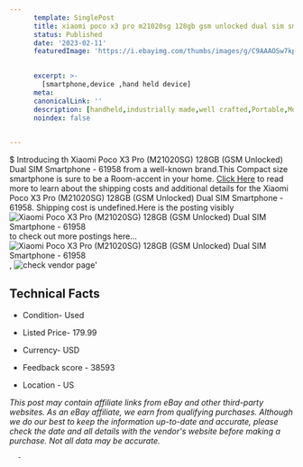 ```yaml
---
      template: SinglePost
      title: xiaomi poco x3 pro m21020sg 128gb gsm unlocked dual sim smartphone 61958
      status: Published
      date: '2023-02-11'
      featuredImage: 'https://i.ebayimg.com/thumbs/images/g/C9AAAOSw7kpj3nE3/s-l225.jpg'
       

      excerpt: >-
        [smartphone,device ,hand held device]
      meta:
      canonicalLink: ''
      description: [handheld,industrially made,well crafted,Portable,Mobile,Compact,Convenient,Lightweight,Maneuverable,Man-portable,Miniature,Carriable,Hand-held,Light,Holdable,Transportable,Mobile device,Pocket-sized,On-the-go,Wireless,Cordless,Compact size,Convenient size, smartphone,device ,hand held device]
      noindex: false
      

---
```

$
      Introducing th Xiaomi Poco X3 Pro (M21020SG) 128GB (GSM Unlocked) Dual SIM Smartphone - 61958 from a well-known brand.This Compact size smartphone is sure to be a Room-accent in your home. [Click Here](https://www.ebay.com/itm/144930453802?hash=item21be87392a%3Ag%3AC9AAAOSw7kpj3nE3&mkevt=1&mkcid=1&mkrid=711-53200-19255-0&campid=%253CePNCampaignId%253E&customid=%253CreferenceId%253E&toolid=10049) to read more to learn about the shipping costs and additional details for the Xiaomi Poco X3 Pro (M21020SG) 128GB (GSM Unlocked) Dual SIM Smartphone - 61958. Shipping cost is undefined.Here is the posting visibly ![Xiaomi Poco X3 Pro (M21020SG) 128GB (GSM Unlocked) Dual SIM Smartphone - 61958](https://i.ebayimg.com/thumbs/images/g/C9AAAOSw7kpj3nE3/s-l225.jpg) to check out more postings here... ![Xiaomi Poco X3 Pro (M21020SG) 128GB (GSM Unlocked) Dual SIM Smartphone - 61958](https://i.ebayimg.com/images/g/C9AAAOSw7kpj3nE3/s-l1600.jpg), ![check vendor page](https://origin-galleryplus.ebayimg.com/ws/web/144930453802_2_0_1/225x225.jpg,https://origin-galleryplus.ebayimg.com/ws/web/144930453802_3_0_1/225x225.jpg,https://origin-galleryplus.ebayimg.com/ws/web/144930453802_4_0_1/225x225.jpg,https://origin-galleryplus.ebayimg.com/ws/web/144930453802_5_0_1/225x225.jpg,https://origin-galleryplus.ebayimg.com/ws/web/144930453802_6_0_1/225x225.jpg,https://origin-galleryplus.ebayimg.com/ws/web/144930453802_7_0_1/225x225.jpg,https://origin-galleryplus.ebayimg.com/ws/web/144930453802_8_0_1/225x225.jpg)'

      

 ## Technical Facts 



     
      

 - Condition- Used 


      

 - Listed Price- 179.99 


      

 - Currency- USD 


      

 - Feedback score - 38593 


      

 - Location - US 


      
      

 *_This post may contain affiliate links from eBay and other third-party websites. As an eBay affiliate, we earn from qualifying purchases. Although we do our best to keep the information up-to-date and accurate, please check the date and all details with the vendor's website before making a purchase. Not all data may be accurate._*




      -
